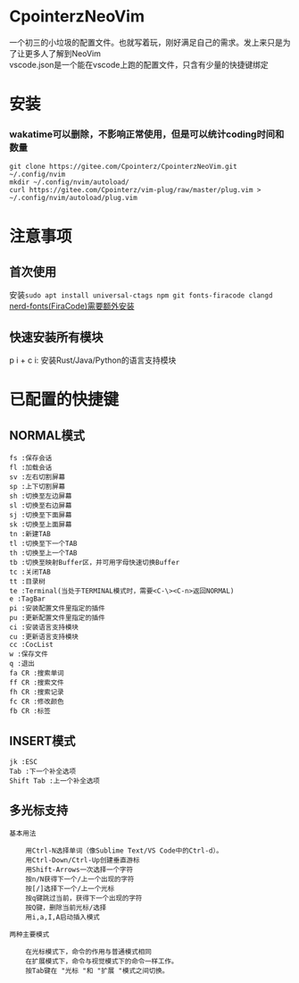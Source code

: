 # CpointerzNeoVim

一个初三的小垃圾的配置文件。也就写着玩，刚好满足自己的需求。发上来只是为了让更多人了解到NeoVim  
vscode.json是一个能在vscode上跑的配置文件，只含有少量的快捷键绑定  

# 安装  
### wakatime可以删除，不影响正常使用，但是可以统计coding时间和数量
```
git clone https://gitee.com/Cpointerz/CpointerzNeoVim.git ~/.config/nvim  
mkdir ~/.config/nvim/autoload/  
curl https://gitee.com/Cpointerz/vim-plug/raw/master/plug.vim > ~/.config/nvim/autoload/plug.vim  
```

# 注意事项  

## 首次使用  
安装```sudo apt install universal-ctags npm git fonts-firacode clangd```  
[nerd-fonts(FiraCode)需要额外安装](https://github.com/ryanoasis/nerd-fonts)  

## 快速安装所有模块  
p i + c i: 安装Rust/Java/Python的语言支持模块  

# 已配置的快捷键

## NORMAL模式  
```
fs :保存会话  
fl :加载会话  
sv :左右切割屏幕  
sp :上下切割屏幕  
sh :切换至左边屏幕  
sl :切换至右边屏幕  
sj :切换至下面屏幕  
sk :切换至上面屏幕  
tn :新建TAB  
tl :切换至下一个TAB  
th :切换至上一个TAB 
tb :切换至映射Buffer区，并可用字母快速切换Buffer 
tc :关闭TAB   
tt :目录树
te :Terminal(当处于TERMINAL模式时，需要<C-\><C-n>返回NORMAL)  
e :TagBar  
pi :安装配置文件里指定的插件  
pu :更新配置文件里指定的插件  
ci :安装语言支持模块  
cu :更新语言支持模块  
cc :CocList  
w :保存文件  
q :退出  
fa CR :搜索单词  
ff CR :搜索文件  
fh CR :搜索记录  
fc CR :修改颜色  
fb CR :标签  
```  
## INSERT模式
```  
jk :ESC
Tab :下一个补全选项  
Shift Tab :上一个补全选项  
```
## 多光标支持  
```  
基本用法

    用Ctrl-N选择单词（像Sublime Text/VS Code中的Ctrl-d）。
    用Ctrl-Down/Ctrl-Up创建垂直游标
    用Shift-Arrows一次选择一个字符
    按n/N获得下一个/上一个出现的字符
    按[/]选择下一个/上一个光标
    按q键跳过当前，获得下一个出现的字符
    按Q键，删除当前光标/选择
    用i,a,I,A启动插入模式

两种主要模式

    在光标模式下，命令的作用与普通模式相同
    在扩展模式下，命令与视觉模式下的命令一样工作。
    按Tab键在 "光标 "和 "扩展 "模式之间切换。
```
